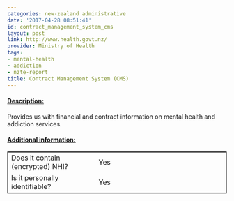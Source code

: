 ```yaml
---
categories: new-zealand administrative
date: '2017-04-28 08:51:41'
id: contract_management_system_cms
layout: post
link: http://www.health.govt.nz/
provider: Ministry of Health
tags:
- mental-health
- addiction
- nzte-report
title: Contract Management System (CMS)
---
```



 <h4> <u>Description:</u> </h4>
Provides us with financial and contract information on mental health and addiction services.
 <h4> <u>Additional information:</u> </h4>
 <table style="border: 1px solid">
 <tr> <td width="40%"> Does it contain (encrypted) NHI? </td> <td>Yes</td> </tr>
 <tr> <td width="40%"> Is it personally identifiable? </td> <td>Yes</td> </tr>
 </table>